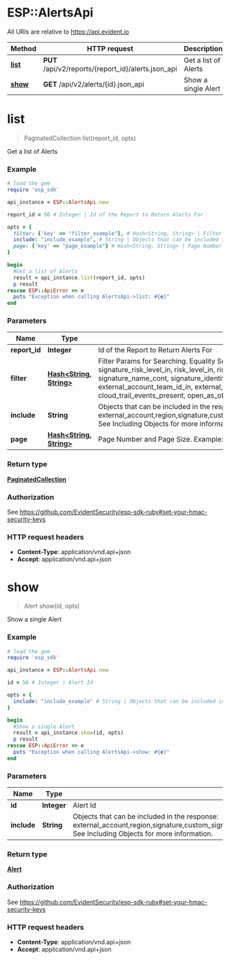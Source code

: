 # ESP::AlertsApi

All URIs are relative to https://api.evident.io

Method | HTTP request | Description
------------- | ------------- | -------------
[**list**](AlertsApi.md#list) | **PUT** /api/v2/reports/{report_id}/alerts.json_api | Get a list of Alerts
[**show**](AlertsApi.md#show) | **GET** /api/v2/alerts/{id}.json_api | Show a single Alert


# **list**
> PaginatedCollection list(report_id, opts)

Get a list of Alerts

### Example
```ruby
# load the gem
require 'esp_sdk'

api_instance = ESP::AlertsApi.new

report_id = 56 # Integer | Id of the Report to Return Alerts For

opts = { 
  filter: {'key' => "filter_example"}, # Hash<String, String> | Filter Params for Searching.  Equality Searchable Attribute: [id]  Limited Searchable Attributes: [signature_service_id_in, signature_risk_level_in, risk_level_in, risk_level_eq, resource_or_tag_cont, suppressed, not_suppressed, signature_name_cont, signature_identifier_cont, external_account_id_in, external_account_id_eq, external_account_team_id_in, external_account_team_id_eq, region_id_in, region_id_eq, status_in, status_eq, cloud_trail_events_present, open_as_of, signature_id_in, signature_id_eq]   Example: filter: {name_eq: 'Bob'}
  include: "include_example", # String | Objects that can be included in the response:  external_account,region,signature,custom_signature,suppression,metadata,cloud_trail_events,tags,compliance_controls  See Including Objects for more information.
  page: {'key' => "page_example"} # Hash<String, String> | Page Number and Page Size.  Example: page: {number: 1, size: 20}
}

begin
  #Get a list of Alerts
  result = api_instance.list(report_id, opts)
  p result
rescue ESP::ApiError => e
  puts "Exception when calling AlertsApi->list: #{e}"
end
```

### Parameters

Name | Type | Description  | Notes
------------- | ------------- | ------------- | -------------
 **report_id** | **Integer**| Id of the Report to Return Alerts For | 
 **filter** | [**Hash&lt;String, String&gt;**](String.md)| Filter Params for Searching.  Equality Searchable Attribute: [id]  Limited Searchable Attributes: [signature_service_id_in, signature_risk_level_in, risk_level_in, risk_level_eq, resource_or_tag_cont, suppressed, not_suppressed, signature_name_cont, signature_identifier_cont, external_account_id_in, external_account_id_eq, external_account_team_id_in, external_account_team_id_eq, region_id_in, region_id_eq, status_in, status_eq, cloud_trail_events_present, open_as_of, signature_id_in, signature_id_eq]   Example: filter: {name_eq: &#39;Bob&#39;} | [optional] 
 **include** | **String**| Objects that can be included in the response:  external_account,region,signature,custom_signature,suppression,metadata,cloud_trail_events,tags,compliance_controls  See Including Objects for more information. | [optional] 
 **page** | [**Hash&lt;String, String&gt;**](String.md)| Page Number and Page Size.  Example: page: {number: 1, size: 20} | [optional] 

### Return type

[**PaginatedCollection**](PaginatedCollection.md)

### Authorization

See https://github.com/EvidentSecurity/esp-sdk-ruby#set-your-hmac-security-keys

### HTTP request headers

 - **Content-Type**: application/vnd.api+json
 - **Accept**: application/vnd.api+json



# **show**
> Alert show(id, opts)

Show a single Alert

### Example
```ruby
# load the gem
require 'esp_sdk'

api_instance = ESP::AlertsApi.new

id = 56 # Integer | Alert Id

opts = { 
  include: "include_example" # String | Objects that can be included in the response:  external_account,region,signature,custom_signature,suppression,metadata,cloud_trail_events,tags,compliance_controls  See Including Objects for more information.
}

begin
  #Show a single Alert
  result = api_instance.show(id, opts)
  p result
rescue ESP::ApiError => e
  puts "Exception when calling AlertsApi->show: #{e}"
end
```

### Parameters

Name | Type | Description  | Notes
------------- | ------------- | ------------- | -------------
 **id** | **Integer**| Alert Id | 
 **include** | **String**| Objects that can be included in the response:  external_account,region,signature,custom_signature,suppression,metadata,cloud_trail_events,tags,compliance_controls  See Including Objects for more information. | [optional] 

### Return type

[**Alert**](Alert.md)

### Authorization

See https://github.com/EvidentSecurity/esp-sdk-ruby#set-your-hmac-security-keys

### HTTP request headers

 - **Content-Type**: application/vnd.api+json
 - **Accept**: application/vnd.api+json



